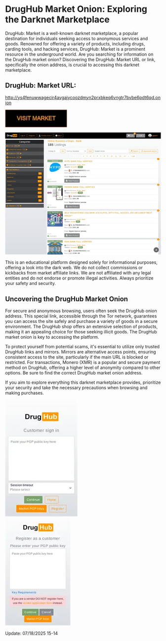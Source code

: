 # DrugHub Market Onion: Exploring the Darknet Marketplace

DrugHub: Market is a well-known darknet marketplace, a popular destination for individuals seeking access to anonymous services and goods. Renowned for offering a variety of products, including drugs, carding tools, and hacking services, DrugHub: Market is a prominent resource in the underground world. Are you searching for information on the DrugHub market onion? Discovering the DrugHub: Market URL or link, specifically the onion address, is crucial to accessing this darknet marketplace.

## DrugHub: Market URL:

http://ys4fenuwwagecir4avgajycoozdmyn2prxbkeq6vngtr7bvbe6pdt6qd.onion

[<img src="/asset/scale.webp" width="200">](http://ys4fenuwwagecir4avgajycoozdmyn2prxbkeq6vngtr7bvbe6pdt6qd.onion)


<a href="http://ys4fenuwwagecir4avgajycoozdmyn2prxbkeq6vngtr7bvbe6pdt6qd.onion"><img src="/asset/tile.webp" alt="image" style="max-width: 100%;"><a>

This is an educational platform designed solely for informational purposes, offering a look into the dark web. We do not collect commissions or kickbacks from market affiliate links. We are not affiliated with any legal entities and do not endorse or promote illegal activities. Always prioritize your safety and security.

## Uncovering the DrugHub Market Onion

For secure and anonymous browsing, users often seek the DrugHub onion address. This special link, accessible through the Tor network, guarantees you can access the site safely and purchase a variety of goods in a secure environment. The DrugHub shop offers an extensive selection of products, making it an appealing choice for those seeking illicit goods. The DrugHub market onion is key to accessing the platform.

To protect yourself from potential scams, it's essential to utilize only trusted DrugHub links and mirrors. Mirrors are alternative access points, ensuring consistent access to the site, particularly if the main URL is blocked or restricted. For transactions, Monero (XMR) is a popular and secure payment method on DrugHub, offering a higher level of anonymity compared to other options. Be sure to find the correct DrugHub market onion address.

If you aim to explore everything this darknet marketplace provides, prioritize your security and take the necessary precautions when browsing and making purchases.


<a href="http://ys4fenuwwagecir4avgajycoozdmyn2prxbkeq6vngtr7bvbe6pdt6qd.onion"><img src="/asset/executable.webp" alt="image" style="max-width: 100%;"><a>  
<a href="http://ys4fenuwwagecir4avgajycoozdmyn2prxbkeq6vngtr7bvbe6pdt6qd.onion"><img src="/asset/divide.webp" alt="image" style="max-width: 100%;"><a>

Update:  07/18/2025 15-14